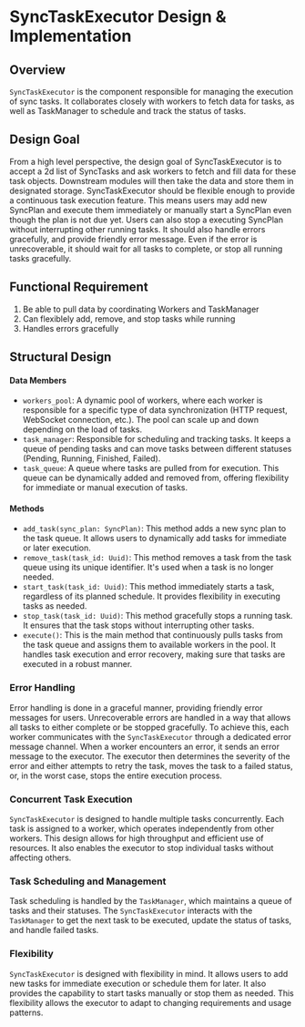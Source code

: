 # SyncTaskExecutor Design & Implementation

## Overview

`SyncTaskExecutor` is the component responsible for managing the execution of sync tasks. It collaborates closely with workers to fetch data for tasks, as well as TaskManager to schedule and track the status of tasks.

## Design Goal

From a high level perspective, the design goal of SyncTaskExecutor is to accept a 2d list of SyncTasks and ask workers to fetch and fill data for these task objects. Downstream modules will then take the data and store them in designated storage. SyncTaskExecutor should be flexible enough to provide a continuous task execution feature. This means users may add new SyncPlan and execute them immediately or manually start a SyncPlan even though the plan is not due yet. Users can also stop a executing SyncPlan without interrupting other running tasks. It should also handle errors gracefully, and provide friendly error message. Even if the error is unrecoverable, it should wait for all tasks to complete, or stop all running tasks gracefully.

## Functional Requirement

1. Be able to pull data by coordinating Workers and TaskManager
2. Can flexiblely add, remove, and stop tasks while running
3. Handles errors gracefully


## Structural Design

#### Data Members

* `workers_pool`: A dynamic pool of workers, where each worker is responsible for a specific type of data synchronization (HTTP request, WebSocket connection, etc.). The pool can scale up and down depending on the load of tasks.
* `task_manager`: Responsible for scheduling and tracking tasks. It keeps a queue of pending tasks and can move tasks between different statuses (Pending, Running, Finished, Failed).
* `task_queue`: A queue where tasks are pulled from for execution. This queue can be dynamically added and removed from, offering flexibility for immediate or manual execution of tasks.

#### Methods

* `add_task(sync_plan: SyncPlan)`: This method adds a new sync plan to the task queue. It allows users to dynamically add tasks for immediate or later execution.
* `remove_task(task_id: Uuid)`: This method removes a task from the task queue using its unique identifier. It's used when a task is no longer needed.
* `start_task(task_id: Uuid)`: This method immediately starts a task, regardless of its planned schedule. It provides flexibility in executing tasks as needed.
* `stop_task(task_id: Uuid)`: This method gracefully stops a running task. It ensures that the task stops without interrupting other tasks.
* `execute()`: This is the main method that continuously pulls tasks from the task queue and assigns them to available workers in the pool. It handles task execution and error recovery, making sure that tasks are executed in a robust manner.

### Error Handling

Error handling is done in a graceful manner, providing friendly error messages for users. Unrecoverable errors are handled in a way that allows all tasks to either complete or be stopped gracefully. To achieve this, each worker communicates with the `SyncTaskExecutor` through a dedicated error message channel. When a worker encounters an error, it sends an error message to the executor. The executor then determines the severity of the error and either attempts to retry the task, moves the task to a failed status, or, in the worst case, stops the entire execution process.

### Concurrent Task Execution

`SyncTaskExecutor` is designed to handle multiple tasks concurrently. Each task is assigned to a worker, which operates independently from other workers. This design allows for high throughput and efficient use of resources. It also enables the executor to stop individual tasks without affecting others.

### Task Scheduling and Management

Task scheduling is handled by the `TaskManager`, which maintains a queue of tasks and their statuses. The `SyncTaskExecutor` interacts with the `TaskManager` to get the next task to be executed, update the status of tasks, and handle failed tasks.

### Flexibility

`SyncTaskExecutor` is designed with flexibility in mind. It allows users to add new tasks for immediate execution or schedule them for later. It also provides the capability to start tasks manually or stop them as needed. This flexibility allows the executor to adapt to changing requirements and usage patterns.
